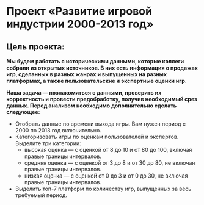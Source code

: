 # Проект «Развитие игровой индустрии 2000-2013 год»

## Цель проекта:
**Мы будем работать с историческими данными, которые коллеги собрали из открытых источников. В них есть информация о продажах игр, сделанных в разных жанрах и выпущенных на разных платформах, а также пользовательские и экспертные оценки игр.**

**Наша задача — познакомиться с данными, проверить их корректность и провести предобработку, получив необходимый срез данных.
Перед анализом необходимо дополнительно сделать следующее:**
- Отобрать данные по времени выхода игры. Вам нужен период с 2000 по 2013 год включительно.
- Категоризовать игры по оценкам пользователей и экспертов. Выделите три категории:
  - высокая оценка — с оценкой от 8 до 10 и от 80 до 100, включая правые границы интервалов.
  - средняя оценка — с оценкой от 3 до 8 и от 30 до 80, не включая правые границы интервалов.
  - низкая оценка — с оценкой от 0 до 3 и от 0 до 30, не включая правые границы интервалов.
- Выделить топ-7 платформ по количеству игр, выпущенных за весь требуемый период.
